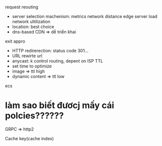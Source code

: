 request reouting
- server selection machenism: metrics network distance edge server load network ultilization
- location: best choice
- dns-based CDN => dễ triển khai

exit appro
- HTTP redirerection: status code 301... 
- URL rewirte url
- anycast: k control routing, depent on ISP
TTL
- set time to optimize
- image => ttl high 
- dynamic content => ttl low

ecs
# làm sao biết đươcj mấy cái polcies??????


GRPC => http2

Cache key(cache index)